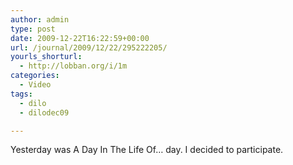```yaml
---
author: admin
type: post
date: 2009-12-22T16:22:59+00:00
url: /journal/2009/12/22/295222205/
yourls_shorturl:
  - http://lobban.org/i/1m
categories:
  - Video
tags:
  - dilo
  - dilodec09

---
```

Yesterday was <a>A Day In The Life Of&#8230;</a> day. I decided to participate.